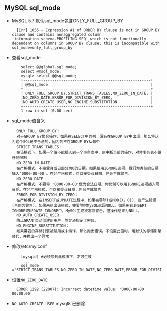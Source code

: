 ## MySQL sql_mode

- MySQL 5.7 默认sql_mode包含ONLY_FULL_GROUP_BY

  		[Err] 1055 - Expression #1 of ORDER BY clause is not in GROUP BY clause and contains nonaggregated column 'information_schema.PROFILING.SEQ' which is not functionally dependent on columns in GROUP BY clause; this is incompatible with sql_mode=only_full_group_by

- 查看sql_mode

		  select @@global.sql_mode; 
		  select @@sql_mode;
		  mysql> select @@sql_mode;
		  +---------------------------------------------------------+
		  | @@sql_mode                                              |
		  +---------------------------------------------------------+
		  | ONLY_FULL_GROUP_BY,STRICT_TRANS_TABLES,NO_ZERO_IN_DATE, |
		  |NO_ZERO_DATE,ERROR_FOR_DIVISION_BY_ZERO,                 |
		  |NO_AUTO_CREATE_USER,NO_ENGINE_SUBSTITUTION               |
		  +---------------------------------------------------------+
		  1 row in set (0.00 sec)

- sql_mode值含义

		ONLY_FULL_GROUP_BY：
		对于GROUP BY聚合操作，如果在SELECT中的列，没有在GROUP BY中出现，那么将认为这个SQL是不合法的，因为列不在GROUP BY从句中
		STRICT_TRANS_TABLES：
		在该模式下，如果一个值不能插入到一个事务表中，则中断当前的操作，对非事务表不做任何限制
		NO_ZERO_IN_DATE：
		在严格模式，不接受月或日部分为0的日期。如果使用IGNORE选项，我们为类似的日期插入'0000-00-00'。在非严格模式，可以接受该日期，但会生成警告。
		NO_ZERO_DATE：
		在严格模式，不要将 '0000-00-00'做为合法日期。你仍然可以用IGNORE选项插入零日期。在非严格模式，可以接受该日期，但会生成警告
		ERROR_FOR_DIVISION_BY_ZERO：
		在严格模式，在INSERT或UPDATE过程中，如果被零除(或MOD(X，0))，则产生错误(否则为警告)。如果未给出该模式，被零除时MySQL返回NULL。如果用到INSERT IGNORE或UPDATE IGNORE中，MySQL生成被零除警告，但操作结果为NULL。
		NO_AUTO_CREATE_USER
		防止GRANT自动创建新用户，除非还指定了密码。
		NO_ENGINE_SUBSTITUTION：
		如果需要的存储引擎被禁用或未编译，那么抛出错误。不设置此值时，用默认的存储引擎替代，并抛出一个异常

- 修改/etc/my.conf

		  [mysqld] #必须写到此模块下，才可生效
		  ....
		  sql_mode ='STRICT_TRANS_TABLES,NO_ZERO_IN_DATE,NO_ZERO_DATE,ERROR_FOR_DIVISION_BY_ZERO,NO_ENGINE_SUBSTITUTION'

- 设置`NO_ZERO_DATE`

  		ERROR 1292 (22007): Incorrect datetime value: '0000-00-00 00:00:00'
  		
- `NO_AUTO_CREATE_USER` mysql8 已删除